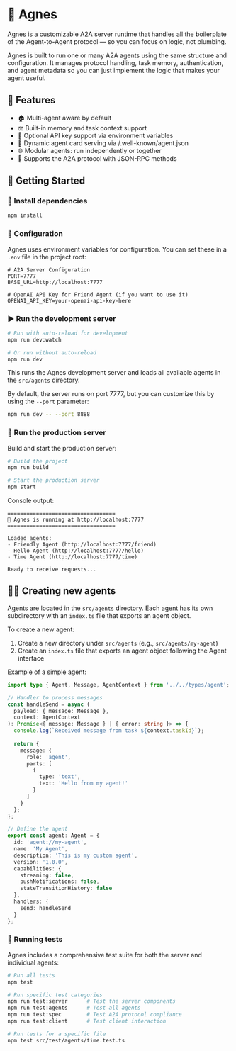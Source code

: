 👵 Agnes
====

Agnes is a customizable A2A server runtime that handles all the boilerplate of the Agent-to-Agent protocol — so you can focus on logic, not plumbing.

Agnes is built to run one or many A2A agents using the same structure and configuration. It manages protocol handling, task memory, authentication, and agent metadata so you can just implement the logic that makes your agent useful.

## 🚀 Features

- 🏠 Multi-agent aware by default
- ⚖️ Built-in memory and task context support
- 🔑 Optional API key support via environment variables
- 📝 Dynamic agent card serving via /.well-known/agent.json
- 🌐 Modular agents: run independently or together
- 📡 Supports the A2A protocol with JSON-RPC methods

## 🚗 Getting Started

### 🔧 Install dependencies

```bash
npm install
```

### 🔐 Configuration

Agnes uses environment variables for configuration. You can set these in a `.env` file in the project root:

```
# A2A Server Configuration
PORT=7777
BASE_URL=http://localhost:7777

# OpenAI API Key for Friend Agent (if you want to use it)
OPENAI_API_KEY=your-openai-api-key-here
```

### ▶️ Run the development server

```bash
# Run with auto-reload for development
npm run dev:watch

# Or run without auto-reload
npm run dev
```

This runs the Agnes development server and loads all available agents in the `src/agents` directory.

By default, the server runs on port 7777, but you can customize this by using the `--port` parameter:

```bash
npm run dev -- --port 8888
```

### 🚀 Run the production server

Build and start the production server:

```bash
# Build the project
npm run build

# Start the production server
npm start
```
Console output:
```
==================================
👵 Agnes is running at http://localhost:7777
==================================

Loaded agents:
- Friendly Agent (http://localhost:7777/friend)
- Hello Agent (http://localhost:7777/hello)
- Time Agent (http://localhost:7777/time)

Ready to receive requests...
```

## 👷‍♀️ Creating new agents

Agents are located in the `src/agents` directory. Each agent has its own subdirectory with an `index.ts` file that exports an agent object.

To create a new agent:

1. Create a new directory under `src/agents` (e.g., `src/agents/my-agent`)
2. Create an `index.ts` file that exports an agent object following the Agent interface

Example of a simple agent:

```typescript
import type { Agent, Message, AgentContext } from '../../types/agent';

// Handler to process messages
const handleSend = async (
  payload: { message: Message },
  context: AgentContext
): Promise<{ message: Message } | { error: string }> => {
  console.log(`Received message from task ${context.taskId}`);
  
  return {
    message: {
      role: 'agent',
      parts: [
        {
          type: 'text',
          text: 'Hello from my agent!'
        }
      ]
    }
  };
};

// Define the agent
export const agent: Agent = {
  id: 'agent://my-agent',
  name: 'My Agent',
  description: 'This is my custom agent',
  version: '1.0.0',
  capabilities: {
    streaming: false,
    pushNotifications: false,
    stateTransitionHistory: false
  },
  handlers: {
    send: handleSend
  }
};
```

### 🧪 Running tests

Agnes includes a comprehensive test suite for both the server and individual agents:

```bash
# Run all tests
npm test

# Run specific test categories
npm run test:server      # Test the server components
npm run test:agents      # Test all agents
npm run test:spec        # Test A2A protocol compliance
npm run test:client      # Test client interaction

# Run tests for a specific file
npm test src/test/agents/time.test.ts
```
